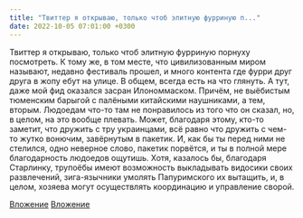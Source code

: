 ```yaml
---
title: "Твиттер я открываю, только чтоб элитную фурриную п..."
date: 2022-10-05 07:01:00 +0300
---
```


Твиттер я открываю, только чтоб элитную фурриную порнуху посмотреть. К тому же, в том месте, что цивилизованным миром называют, недавно фестиваль прошел, и много контента где фурри друг друга в жопу ебут на улице. В общем, всегда есть на что глянуть.
А тут, даже мой фид оказался засран Илономмаском. Причём, не выёбистым тюменским барыгой с палёными китайскими наушниками, а тем, вторым.
Людоедам что-то там не понравилось из того что он сказал, но, в целом, на это вообще плевать. Может, благодаря этому, кто-то заметит, что дружить с тру украинцами, всё равно что дружить с чем-то жутко вонючим, завёрнутым в пакетик. И, как бы ты перед ними не стелился, одно неверное слово, пакетик порвётся, и ты в полной мере благодарность людоедов ощутишь.
Хотя, казалось бы, благодаря Старлинку, трупоёбы имеют возможность выкладывать видосики своих развлечений, зига-язычники умолять Папуримского их вытащить, и, в целом, хозяева могут осуществлять координацию и управление сворой.


[Вложение](https://vk.com/photo41076938_457249171)
[Вложение](https://vk.com/photo41076938_457249172)
